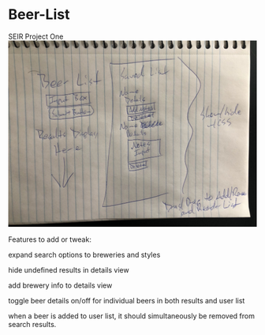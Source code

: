 # Beer-List
SEIR Project One
![Beer List Wireframe](/images/IMG_9015.jpg)



Features to add or tweak:

expand search options to breweries and styles 

hide undefined results in details view

add brewery info to details view

toggle beer details on/off for individual beers in both results and user list

when a beer is added to user list, it should simultaneously be removed from search results.
